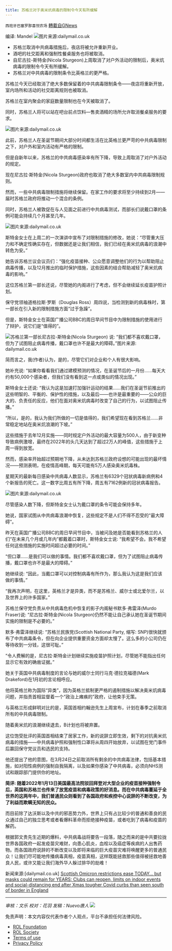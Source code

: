 ```yaml
---
title: 苏格兰对于奥米炕病毒的限制令今天有所缓解
---
```

`西班牙巴塞罗那喜悦农场` [轉載自GNews](https://gnews.org/zh-hans/1912629/)

编译: Mandel
![](https://assets.gnews.org/wp-content/uploads/2022/01/image-2152.png)图片来源:dailymail.co.uk
- 苏格兰取消中共病毒措施后，夜店将被允许重新开业。
- 酒吧的社交距离和强制性餐桌服务也将被取消。
- 自尼古拉-斯特金(Nicola Sturgeon)上周取消了对户外活动的限制后，奥米炕病毒的限制令今天有所缓解。
- 苏格兰对中共病毒的限制条令比英格兰的更严格。


苏格兰今天已经取消了绝大多数保留着的中共病毒限制条令——夜店将重新开放，室内场所和活动的社交距离规则也被取消。

苏格兰在室内聚会的家庭数量限制也在今天被取消了。

同时，苏格兰人将可以站在吧台前点饮料—售卖酒精的场所允许取消餐桌服务的要求。

![](https://assets.gnews.org/wp-content/uploads/2022/01/image-2154.png)图片来源:dailymail.co.uk

此前，苏格兰人在圣诞节期间大部分时间都生活在比英格兰更严苛的中共病毒限制之下，对户外和室内活动有严格的限制。

但是自新年以来，苏格兰的中共病毒感染率有所下降，导致上周取消了对户外活动的规定。

现在尼古拉·斯特金(Nicola Sturgeon)政府也取消了绝大多数室内中共病毒限制规则。

然而，一些中共病毒限制措施将继续保留。在家工作的要求将至少持续到2月——届时苏格兰政府将推动一个混合的条例。

同时，苏格兰人被敦促在与人见面之前进行中共病毒测试，而部长们说戴口罩的条例可能会持续几个月甚至几年。

![](https://assets.gnews.org/wp-content/uploads/2022/01/image-2156.png)图片来源:dailymail.co.uk

斯特金女士在上周二的一次演讲中宣布了对限制措施的修改，她说：“尽管重大压力和不确定性确实存在，但数据还是让我们相信，我们已经在奥米炕病毒的浪潮中转危为安。”

她告诉苏格兰议会议员们：“强化疫苗接种、公众愿意调整他们的行为以帮助阻止病毒传播，以及12月推出的临时保护措施，这些因素的结合帮助减轻了奥米炕病毒的影响。”

这位苏格兰第一部长还说，尽管她的内阁进行了考虑，但不会继续延长疫苗护照计划。

保守党领袖道格拉斯·罗斯（Douglas Ross）周四说，当检测到新的病毒株时，第一部长在引入新的限制措施方面“过于急躁”。

但是，斯特金女士在英国广播公司BBC的周日早间节目中为限制措施的使用进行了辩护，说它们是“值得的”。

![](https://assets.gnews.org/wp-content/uploads/2022/01/image-2158.png)苏格兰第一部长尼古拉-斯特金(Nicola Sturgeon) 说: “我们都不喜欢戴口罩，但为了试图阻止病毒传播，戴口罩也许不是最大的障碍。”图片来源: dailymail.co.uk

简而言之，我(作者)认为，是的，尽管它们对企业和个人有很大影响。

她补充说: “如果你看看我们通过建模预测的情况，在圣诞节后的一月份……每天大约有50,000个感染者，但我们没有看到这一点或类似的情况出现。”

斯特金女士还说: “我认为这是加速打加强针运动的结果……我们在圣诞节前推出的这些明智的、平衡的、保护性的措施，以及最后——也许是最重要的——公众的巨大的、负责任的反应，他们在面对奥米炕病毒时改变了自己的行为，以试图阻止传播。”

“所以，是的，我认为我们所做的一切是值得的，我们希望现在看到苏格兰……非常稳定地站在奥米炕浪潮的下坡。”

这些措施于去年12月实施——同时规定户外活动的最大容量为500人，由于新变种导致病例激增，最终在2022年的头几天达到了超过2万人的峰值，这些措施于上周一得到放宽。

然而，感染率开始超过预期地下降，从未达到苏格兰政府设想的可能出现的最坏情况——预测表明，在疫情高峰期，每天可能有5万人感染奥米炕毒株。

星期天的最新每日感染中共病毒人数显示，苏格兰有6329个冠状病毒新病例和4个新报告的死亡。这一数字比周五有所下降，周五有7162例新的冠状病毒报告。

![](https://assets.gnews.org/wp-content/uploads/2022/01/image-2159.png)图片来源:dailymail.co.uk

尽管感染人数下降，但斯特金女士认为戴口罩的条令可能会保持多年。

她说，国家试图从中共病毒浪潮中恢复，这些规定不是人们不得不忍受的“最大障碍”。

昨天在英国广播公司BBC的周日早间节目中，当被问及她是否能看到苏格兰的人们“在未来几个月或几年内”都戴着口罩时，斯特金女士说: “我希望不会。我不希望任何这些措施的实施时间超过必要的时间。”

“但口罩……是我们可以做的事情。我们都不喜欢戴口罩，但为了试图阻止病毒传播，戴口罩也许不是最大的障碍。”

她继续说: “因此，当戴口罩可以对控制病毒有所作为，那么我认为这是我们应该做的事情。”

“我再次声明，在这里，英格兰才是异类，而不是苏格兰、威尔士或北爱尔兰，以及世界上的许多国家。”

苏格兰保守党负责从中共病毒危机中恢复的影子内阁秘书默多·弗雷泽(Murdo Fraser)说: “尼古拉·斯特金(Nicola Sturgeon)仍然不能让自己承认她在圣诞节期间实施的限制是不必要的。”

默多·弗雷泽继续说: “苏格兰民族党(Scottish National Party, 缩写: SNP)很快就颁布了中共病毒条令，但在向企业提供重要资金方面却太慢了。这么多的小公司仍在等待收到一分钱，这很可耻。”

“令人费解的是，尼古拉·斯特金计划继续实施疫苗护照计划，尽管她不能指出任何显示它有效的确凿证据。”

她关于英国中共病毒制度的言论与她的威尔士同行马克·德拉克福德(Mark Drakeford)在1月初的言论相呼应。

他将英格兰称为国际“异类”，因为英格兰抵制更严格的遏制措施以解决奥米炕病毒问题，并指责首相监督着一个“政治上瘫痪的”政府，让他束手无策。

与英格兰形成鲜明对比的是，英国首相约翰逊先生上周宣布，计划在春季之前取消所有的中共病毒限制。

随着奥米炕的浪潮继续退去，B计划也将被弃置。

这位饱受批评的英国首相结束了居家工作，新的说辞立即生效，剩下的对抗奥米炕病毒的措施——中共病毒护照和强制性口罩将从周四开始放弃，以试图在党门事件后赢回保守党议员和选民的支持。

他还提出了他的意图，在3月24日之前取消所有剩余的中共病毒法律，包括基本措施，如对阳性病例的强制自我隔离，以及如果你感染了中共病毒，必须向NHS测试和跟踪部门提供你的地址。

**简评: 随着2022年1月13日美国最高法院驳回拜登对大型企业的疫苗接种强制令后，英国和苏格兰也传来了放宽疫苗和病毒政策的好消息。而在中共病毒蔓延于全世界的这两年中，我们普通民众则看到了各国政府和疾控中心说辞的不断改变，为了利益而欺瞒无知的民众。**

而目前除了达沃斯以及中共的邪恶势力外，世界上只有占比较少的普通和善良的民众通过自己的独立思考或者看爆料革命而拒绝接种疫苗，或者吃到了病毒和疫苗的解药。

根据郭文贵先生近期的爆料，中共病毒战将要告一段落，随之而来的是中共要拉拢世界各国政府一起发疫苗灾难财，向患心肌炎，血栓以及癌症等疾病的人出售药物。而各国政府说辞的不断改变以及即将来临的巨大疫苗灾难将唤醒更多的普通民众！让我们尽可能地传播病毒真相，疫苗真相，这样既能拯救那些值得被拯救地善良人民，或许又能让我们海外华人躲过排华的劫难！

新闻来源:[dailymail.co.uk] [Scottish Omicron restrictions ease TODAY… but masks could remain for YEARS: Clubs can reopen, limits on indoor events and social-distancing end after Xmas tougher Covid curbs than seen south of border in England](https://www.dailymail.co.uk/news/article-10433973/Omicron-restrictions-eased-Scotland.html)

* * *

*审核：文乐
校对：花羽
发稿：Nuevo唐人*
![](https://assets.gnews.org/wp-content/uploads/2022/01/GNEWS_CH.-1-3-4.jpeg)
 

免责声明：本文内容仅代表作者个人观点，平台不承担任何法律风险。

- [ROL Foundation](https://rolfoundation.org/)
- [ROL Society](https://rolsociety.org/)
- [Terms of use](https://gnews.org/terms-of-use-3/)
- [Privacy Policy](https://gnews.org/privacy-policy/)
